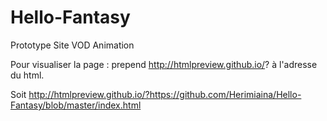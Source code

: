 # Hello-Fantasy
Prototype Site VOD Animation

Pour visualiser la page :
prepend http://htmlpreview.github.io/? à l'adresse du html.

Soit http://htmlpreview.github.io/?https://github.com/Herimiaina/Hello-Fantasy/blob/master/index.html
